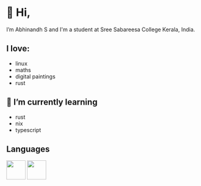 # 👋 Hi, 
I’m Abhinandh S and I'm a student at Sree Sabareesa College Kerala, India.

## I love:
- linux
- maths
- digital paintings
- rust

## 🌱 I’m currently learning
- rust
- nix
- typescript

## Languages

<img src="https://github.com/rust-lang/rust-artwork/blob/master/logo/rust-logo-128x128.png" height="50"> <img src="https://search.nixos.org/images/nix-logo.png" height="50">

<!---
abhi-xyz/abhi-xyz is a ✨ special ✨ repository because its `README.md` (this file) appears on your GitHub profile.
You can click the Preview link to take a look at your changes.
--->
